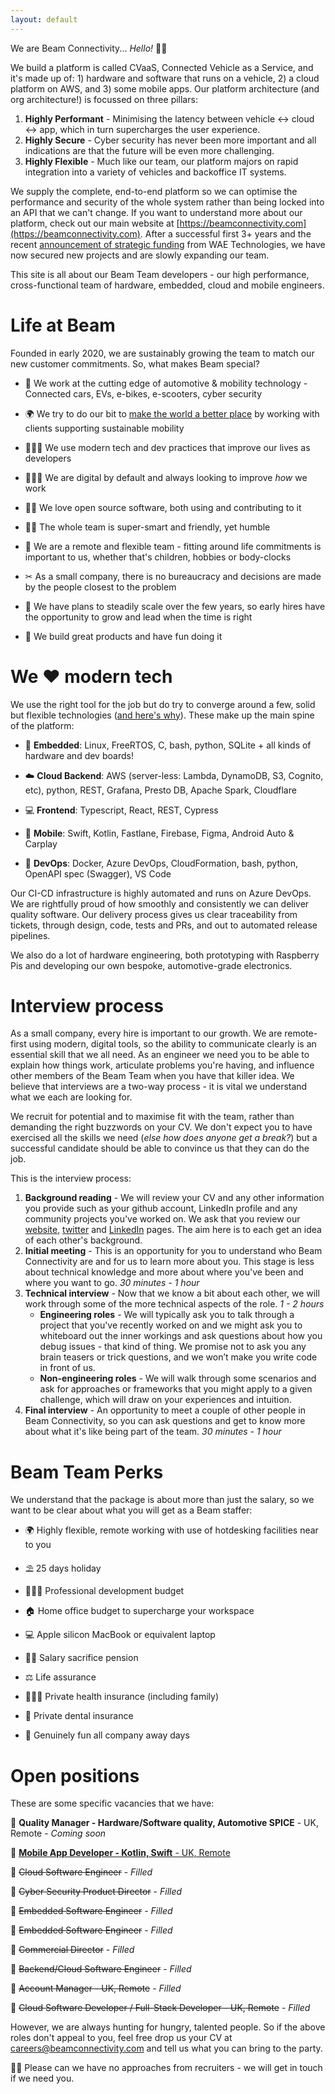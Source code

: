 ```yaml
---
layout: default
---
```


We are Beam Connectivity... _Hello!_ 👋🏼

We build a platform is called CVaaS, Connected Vehicle as a Service, and it's made up of: 1) hardware and software that runs on a vehicle, 2) a cloud platform on AWS, and 3) some mobile apps. Our platform architecture (and org architecture!) is focussed on three pillars:

1. **Highly Performant** - Minimising the latency between vehicle ↔ cloud ↔ app, which in turn supercharges the user experience.
2. **Highly Secure** - Cyber security has never been more important and all indications are that the future will be even more challenging.
3. **Highly Flexible** - Much like our team, our platform majors on rapid integration into a variety of vehicles and backoffice IT systems.

We supply the complete, end-to-end platform so we can optimise the performance and security of the whole system rather than being locked into an API that we can't change. If you want to understand more about our platform, check out our main website at [https://beamconnectivity.com](https://beamconnectivity.com). After a successful first 3+ years and the recent [announcement of strategic funding](https://www.automotiveworld.com/news-releases/wae-announces-a-strategic-equity-investment-in-beam-connectivity-limited-supporting-the-commercialisation-of-connected-vehicle-systems/) from WAE Technologies, we have now secured new projects and are slowly expanding our team. 

This site is all about our Beam Team developers - our high performance, cross-functional team of hardware, embedded, cloud and mobile engineers.


# Life at Beam <a name="life-at-beam"></a>

Founded in early 2020, we are sustainably growing the team to match our new customer commitments. So, what makes Beam special?

* 🚗 We work at the cutting edge of automotive & mobility technology - Connected cars, EVs, e-bikes, e-scooters, cyber security

* 🌍 We try to do our bit to [make the world a better place](https://www.youtube.com/watch?v=B8C5sjjhsso) by working with clients supporting sustainable mobility

* 👩🏼‍💻 We use modern tech and dev practices that improve our lives as developers

* 👨🏼‍🏫 We are digital by default and always looking to improve *how* we work

* 👐🏼 We love open source software, both using and contributing to it

* 👯‍♀️ The whole team is super-smart and friendly, yet humble

*  📍 We are a remote and flexible team - fitting around life commitments is important to us, whether that's children, hobbies or body-clocks

* ✂ As a small company, there is no bureaucracy and decisions are made by the people closest to the problem

* 🌴 We have plans to steadily scale over the few years, so early hires have the opportunity to grow and lead when the time is right 

* 🥳 We build great products and have fun doing it


# We ❤ modern tech <a name="modern-tech"></a>

We use the right tool for the job but do try to converge around a few, solid but flexible technologies ([and here's why](https://mcfunley.com/choose-boring-technology)). These make up the main spine of the platform:

* 🚗 **Embedded**: Linux, FreeRTOS, C, bash, python, SQLite + all kinds of hardware and dev boards!

* ☁️ **Cloud Backend**: AWS (server-less: Lambda, DynamoDB, S3, Cognito, etc), python, REST, Grafana, Presto DB, Apache Spark, Cloudflare

* 💻 **Frontend**: Typescript, React, REST, Cypress

* 📱 **Mobile**: Swift, Kotlin, Fastlane, Firebase, Figma, Android Auto & Carplay

* 🧰 **DevOps**: Docker, Azure DevOps, CloudFormation, bash, python, OpenAPI spec (Swagger), VS Code

Our CI-CD infrastructure is highly automated and runs on Azure DevOps. We are rightfully proud of how smoothly and consistently we can deliver quality software. Our delivery process gives us clear traceability from tickets, through design, code, tests and PRs, and out to automated release pipelines.

We also do a lot of hardware engineering, both prototyping with Raspberry Pis and developing our own bespoke, automotive-grade electronics. 


# Interview process <a name="interview-process"></a>

As a small company, every hire is important to our growth. We are remote-first using modern, digital tools, so the ability to communicate clearly is an essential skill that we all need. As an engineer we need you to be able to explain how things work, articulate problems you're having, and influence other members of the Beam Team when you have that killer idea. We believe that interviews are a two-way process - it is vital we understand what we each are looking for. 

We recruit for potential and to maximise fit with the team, rather than demanding the right buzzwords on your CV. We don't expect you to have exercised all the skills we need (*else how does anyone get a break?*) but a successful candidate should be able to convince us that they can do the job. 

This is the interview process: 

1. **Background reading** - We will review your CV and any other information you provide such as your github account, LinkedIn profile and any community projects you've worked on. We ask that you review our [website](https://beamconnectivity.com), [twitter](https://twitter.com/we_are_beam) and [LinkedIn](https://www.linkedin.com/company/beam-connectivity) pages. The aim here is to each get an idea of each other's background.
1. **Initial meeting** - This is an opportunity for you to understand who Beam Connectivity are and for us to learn more about you. This stage is less about technical knowledge and more about where you've been and where you want to go. *30 minutes - 1 hour*
1. **Technical interview** - Now that we know a bit about each other, we will work through some of the more technical aspects of the role. *1 - 2 hours*
    * **Engineering roles** - We will typically ask you to talk through a project that you've recently worked on and we might ask you to whiteboard out the inner workings and ask questions about how you debug issues - that kind of thing. We promise not to ask you any brain teasers or trick questions, and we won’t make you write code in front of us. 
    * **Non-engineering roles** - We will walk through some scenarios and ask for approaches or frameworks that you might apply to a given challenge, which will draw on your experiences and intuition.
1. **Final interview** - An opportunity to meet a couple of other people in Beam Connectivity, so you can ask questions and get to know more about what it's like being part of the team. *30 minutes - 1 hour*


# Beam Team Perks <a name="beam-team-perks"></a>

We understand that the package is about more than just the salary, so we want to be clear about what you will get as a Beam staffer:

* 🌍 Highly flexible, remote working with use of hotdesking facilities near to you

* ⛱ 25 days holiday

* 👩🏼‍🏫 Professional development budget

* 🏠 Home office budget to supercharge your workspace

* 💻 Apple silicon MacBook or equivalent laptop

* 👴🏼 Salary sacrifice pension

* ⚖️ Life assurance

* 🧑🏼‍⚕️ Private health insurance (including family)

* 🦷 Private dental insurance

* 🎉 Genuinely fun all company away days


# Open positions <a name="vacancies"></a>

These are some specific vacancies that we have:

🚀 **Quality Manager - Hardware/Software quality, Automotive SPICE** - UK, Remote - *Coming soon*

🚀 [**Mobile App Developer - Kotlin, Swift** - UK, Remote](/vacancies/2024-05-mobile-app-dev.md)

🚀 ~~Cloud Software Engineer~~ - *Filled*

🚀 ~~Cyber Security Product Director~~ - *Filled*

🚀 ~~Embedded Software Engineer~~ - *Filled*

🚀 ~~Embedded Software Engineer~~ - *Filled*

🚀 ~~Commercial Director~~ - *Filled*

🚀 ~~Backend/Cloud Software Engineer~~ - *Filled*

🚀 ~~Account Manager - UK, Remote~~ - *Filled*

🚀 ~~Cloud Software Developer / Full-Stack Developer - UK, Remote~~ - *Filled*



However, we are always hunting for hungry, talented people. So if the above roles don't appeal to you, feel free drop us your CV at [careers@beamconnectivity.com](mailto:careers@beamconnectivity.com) and tell us what you can bring to the party.


🤞🏼 Please can we have no approaches from recruiters - we will get in touch if we need you.
